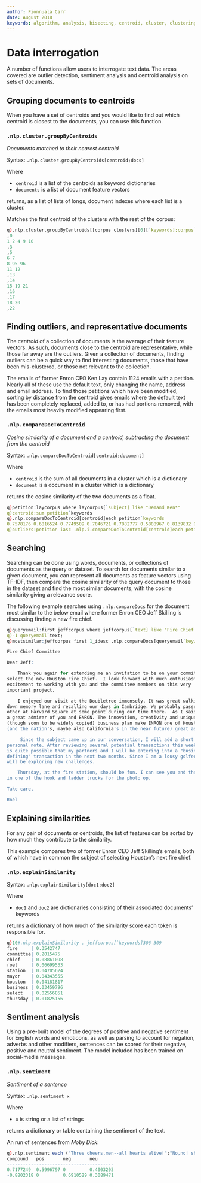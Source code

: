 ```yaml
---
author: Fionnuala Carr
date: August 2018
keywords: algorithm, analysis, bisecting, centroid, cluster, clustering, comparison, corpora, corpus, document, email, feature, file, k-mean, kdbplus, learning, machine, machine learning, mbox, message, ml, nlp, parse, parsing, q, sentiment, similarity, string function, vector
---
```


# <i class="fas fa-share-alt"></i> Data interrogation

A number of functions allow users to interrogate text data. The areas covered are outlier detection, sentiment analysis and centroid analysis on sets of documents.


## Grouping documents to centroids

When you have a set of centroids and you would like to find out which centroid is closest to the documents, you can use this function.


### `.nlp.cluster.groupByCentroids`

_Documents matched to their nearest centroid_

Syntax: `.nlp.cluster.groupByCentroids[centroid;docs]`

Where

-   `centroid` is a list of the centroids as keyword dictionaries
-   `documents` is a list of document feature vectors

returns, as a list of lists of longs, document indexes where each list is a cluster.

Matches the first centroid of the clusters with the rest of the corpus:

```q
q).nlp.cluster.groupByCentroids[[corpus clusters][0][`keywords];corpus`keywords]
,0
1 2 4 9 10
,3
,5
6 7
8 95 96
11 12
,13
,14
15 19 21
,16
,17
18 20
,22
```


## Finding outliers, and representative documents

The _centroid_ of a collection of documents is the average of their feature vectors. As such, documents close to the centroid are representative, while those far away are the outliers. Given a collection of documents, finding outliers can be a quick way to find interesting documents, those that have been mis-clustered, or those not relevant to the collection.

The emails of former Enron CEO Ken Lay contain 1124 emails with a petition. Nearly all of these use the default text, only changing the name, address and email address. To find those petitions which have been modified, sorting by distance from the centroid gives emails where the default text has been completely replaced, added to, or has had portions removed, with the emails most heavily modified appearing first.


### `.nlp.compareDocToCentroid`

_Cosine similarity of a document and a centroid, subtracting the document from the centroid_

Syntax: `.nlp.compareDocToCentroid[centroid;document]`

Where

-   `centroid` is the sum of all documents in a cluster which is a dictionary
-   `document` is a document in a cluster which is a dictionary

returns the cosine similarity of the two documents as a float.

```q
q)petition:laycorpus where laycorpus[`subject] like "Demand Ken*"
q)centroid:sum petition`keywords
q).nlp.compareDocToCentroid[centroid]each petition`keywords
0.7578176 0.6816524 0.7749509 0.7046721 0.7882777 0.5808967 0.8139832 0.7567036..
q)outliers:petition iasc .nlp.i.compareDocToCentroid[centroid]each petition`keywords
```


## Searching

Searching can be done using words, documents, or collections of documents as the query or dataset. To search for documents similar to a given document, you can represent all documents as feature vectors using TF-IDF, then compare the cosine similarity of the query document to those in the dataset and find the most similar documents, with the cosine similarity giving a relevance score.

The following example searches using `.nlp.compareDocs` for the document most similar to the below email where former Enron CEO Jeff Skilling is discussing finding a new fire chief.

```q
q)queryemail:first jeffcorpus where jeffcorpus[`text] like "Fire Chief Committee*"
q)-1 queryemail`text;
q)mostsimilar:jeffcorpus first 1_idesc .nlp.compareDocs[queryemail`keywords]each jeffcorpus`keywords

Fire Chief Committee

Dear Jeff:

    Thank you again for extending me an invitation to be on your committee to
select the new Houston Fire Chief.  I look forward with much enthusiasm and
excitement to working with you and the committee members on this very
important project.

    I enjoyed our visit at the Doubletree immensely. It was great walking
down memory lane and recalling our days in Cambridge. We probably passed each
other at Harvard Square at some point during our time there.  As I said, I am
a great admirer of you and ENRON. The innovation, creativity and unique
(though soon to be widely copied) business plan make ENRON one of Houston's
(and the nation's, maybe also California's in the near future) great assets.

     Since the subject came up in our conversation, I will add a short
personal note. After reviewing several potential transactions this week, it
is quite possible that my partners and I will be entering into a "business
defining" transaction in the next two months. Since I am a lousy golfer, I
will be exploring new challenges.

    Thursday, at the fire station, should be fun. I can see you and the mayor
in one of the hook and ladder trucks for the photo op.

Take care,

Roel 
```


## Explaining similarities

For any pair of documents or centroids, the list of features can be sorted by how much they contribute to the similarity.

This example compares two of former Enron CEO Jeff Skilling’s emails, both of which have in common the subject of selecting Houston’s next fire chief.


### `.nlp.explainSimilarity`

Syntax: `.nlp.explainSimilarity[doc1;doc2]`

Where 

-  `doc1` and `doc2` are dictionaries consisting of their associated documents’ keywords

returns a dictionary of how much of the similarity score each token is responsible for.

```q
q)10#.nlp.explainSimilarity . jeffcorpus[`keywords]306 309
fire     | 0.3542747
committee| 0.2015475
chief    | 0.08861098
roel     | 0.06699533
station  | 0.04705624
mayor    | 0.04343555
houston  | 0.04181817
business | 0.03459796
select   | 0.02556851
thursday | 0.01825156
```


## Sentiment analysis

Using a pre-built model of the degrees of positive and negative sentiment for English words and emoticons, as well as parsing to account for negation, adverbs and other modifiers, sentences can be scored for their negative, positive and neutral sentiment. The model included has been trained on social-media messages.


### `.nlp.sentiment`

_Sentiment of a sentence_

Syntax: `.nlp.sentiment x`

Where 

-  `x` is string or a list of strings

returns a dictionary or table containing the sentiment of the text.

An run of sentences from _Moby Dick_:

```q
q).nlp.sentiment each ("Three cheers,men--all hearts alive!";"No,no! shame upon all cowards-shame upon them!")
compound   pos       neg       neu
----------------------------------------
0.7177249  0.5996797 0         0.4003203
-0.8802318 0         0.6910529 0.3089471
```


